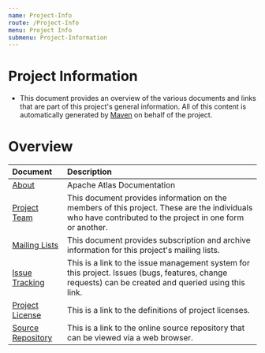 ```yaml
---
name: Project-Info
route: /Project-Info
menu: Project Info
submenu: Project-Information
---
```




# Project Information

* This document provides an overview of the various documents and links that are part of this project's general information. All of this content is automatically generated by [Maven](http://maven.apache.org) on behalf of the project.

# Overview
 |Document|Description|
 |:----|:----|
 |[About](http://atlas.apache.org/index.html)|Apache Atlas Documentation|
 |[Project Team](http://atlas.apache.org/team-list.html)|This document provides information on the members of this project. These are the individuals who have contributed to the project in one form or another.|
 |[Mailing Lists](http://atlas.apache.org/mail-lists.html)|This document provides subscription and archive information for this project's mailing lists.|
 |[Issue Tracking](http://atlas.apache.org/issue-tracking.html)|This is a link to the issue management system for this project. Issues (bugs, features, change requests) can be created and queried using this link.|
 |[Project License](http://atlas.apache.org/license.html)|This is a link to the definitions of project licenses.|
 |[Source Repository](http://atlas.apache.org/source-repository.html)|This is a link to the online source repository that can be viewed via a web browser.|